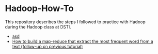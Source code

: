 # Hadoop-How-To
This repository describes the steps I followed to practice with Hadoop during the Hadoop class at DSTI.

  - [asd]()
  - [How to build a map-reduce that extract the most frequent word from a text (follow-up on previous tutorial)](https://github.com/asonnellini/Hadoop-How-To/blob/master/Documents/wordfreq/Hadoop-wordfreq.md#overview)
